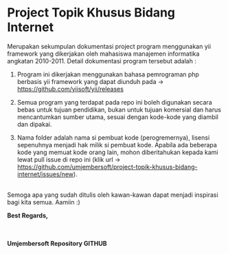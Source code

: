 Project Topik Khusus Bidang Internet
====================================
Merupakan sekumpulan dokumentasi project program menggunakan yii framework yang dikerjakan oleh mahasiswa manajemen informatika angkatan 2010-2011. Detail dokumentasi program tersebut adalah :

1. Program ini dikerjakan menggunakan bahasa pemrograman php berbasis yii framework yang dapat diunduh pada -> https://github.com/yiisoft/yii/releases

2. Semua program yang terdapat pada repo ini boleh digunakan secara bebas untuk tujuan pendidikan, bukan untuk tujuan komersial dan harus mencantumkan sumber utama, sesuai dengan kode-kode yang diambil dan dipakai.

3. Nama folder adalah nama si pembuat kode (perogremernya), lisensi sepenuhnya menjadi hak milik si pembuat kode. Apabila ada beberapa kode yang memuat kode orang lain, mohon diberitahukan kepada kami lewat pull issue di repo ini (klik url -> https://github.com/umjembersoft/project-topik-khusus-bidang-internet/issues/new). 

<br>
Semoga apa yang sudah ditulis oleh kawan-kawan dapat menjadi inspirasi bagi kita semua. Aamiin :)

<b>Best Regards,
<br>
<br>
<br>

<b>Umjembersoft Repository GITHUB

